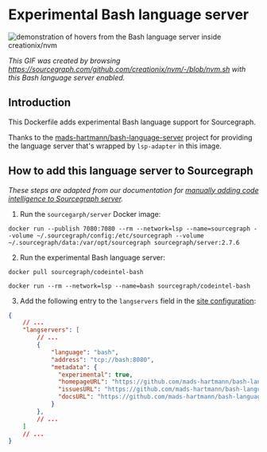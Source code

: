 # Experimental Bash language server 

![demonstration of hovers from the Bash language server inside creationix/nvm](https://cl.ly/271p292i342p/Screen%20Recording%202018-05-07%20at%2009.19%20AM.gif)

*This GIF was created by browsing https://sourcegraph.com/github.com/creationix/nvm/-/blob/nvm.sh with this Bash language server enabled.*

## Introduction

This Dockerfile adds experimental Bash language support for Sourcegraph. 

Thanks to the [mads-hartmann/bash-language-server](https://github.com/mads-hartmann/bash-language-server) project for providing the language server that's wrapped by `lsp-adapter` in this image.

## How to add this language server to Sourcegraph

*These steps are adapted from our documentation for [manually adding code intelligence to Sourcegraph server](https://about.sourcegraph.com/docs/code-intelligence/install-manual/).*

1. Run the `sourcegarph/server` Docker image: 

```shell
docker run --publish 7080:7080 --rm --network=lsp --name=sourcegraph --volume ~/.sourcegraph/config:/etc/sourcegraph --volume ~/.sourcegraph/data:/var/opt/sourcegraph sourcegraph/server:2.7.6
```

2. Run the experimental Bash language server:

  ```shell
  docker pull sourcegraph/codeintel-bash

  docker run --rm --network=lsp --name=bash sourcegraph/codeintel-bash
  ```

3. Add the following entry to the `langservers` field in the [site configuration](https://about.sourcegraph.com/docs/config):

  ```json
  {
      // ...
      "langservers": [
          // ...
          {
              "language": "bash",
              "address": "tcp://bash:8080",
              "metadata": {
                "experimental": true,
                "homepageURL": "https://github.com/mads-hartmann/bash-language-server", 
                "issuesURL": "https://github.com/mads-hartmann/bash-language-server/issues", 
                "docsURL": "https://github.com/mads-hartmann/bash-language-server/blob/master/README.md"
              }
          },
          // ...
      ]
      // ...
  }
  ```
